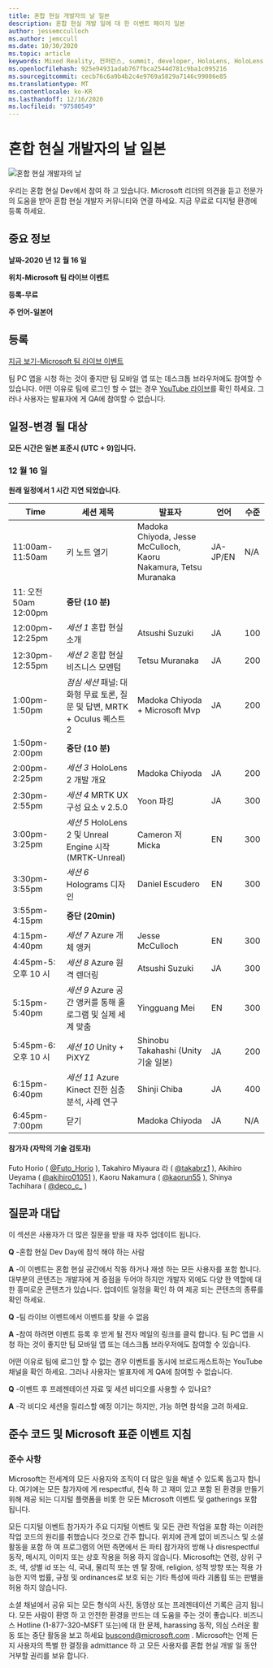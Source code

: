 ```yaml
---
title: 혼합 현실 개발자의 날 일본
description: 혼합 현실 개발 일에 대 한 이벤트 페이지 일본
author: jessemcculloch
ms.author: jemccull
ms.date: 10/30/2020
ms.topic: article
keywords: Mixed Reality, 컨퍼런스, summit, developer, HoloLens, HoloLens 2, Kinect
ms.openlocfilehash: 925e94931adab767fbca2544d781c9ba1c095216
ms.sourcegitcommit: cecb76c6a9b4b2c4e9769a5829a7146c99086e85
ms.translationtype: MT
ms.contentlocale: ko-KR
ms.lasthandoff: 12/16/2020
ms.locfileid: "97580549"
---
```

# <a name="mixed-reality-dev-days-japan"></a>혼합 현실 개발자의 날 일본

![혼합 현실 개발자의 날](images/MRDD/MRDevDaysJapanBanner.png)

우리는 혼합 현실 Dev에서 참여 하 고 있습니다. Microsoft 리더의 의견을 듣고 전문가의 도움을 받아 혼합 현실 개발자 커뮤니티와 연결 하세요. 지금 무료로 디지털 환경에 등록 하세요.

## <a name="important-details"></a>중요 정보

**날짜-2020 년 12 월 16 일**

**위치-Microsoft 팀 라이브 이벤트**

**등록-무료**

**주 언어-일본어**

## <a name="registration"></a>등록

[지금 보기-Microsoft 팀 라이브 이벤트](https://aka.ms/MRDDJPLive)

팀 PC 앱을 시청 하는 것이 좋지만 팀 모바일 앱 또는 데스크톱 브라우저에도 참여할 수 있습니다. 어떤 이유로 팀에 로그인 할 수 없는 경우 [YouTube 라이브](https://youtu.be/zxZu1uHjyo4)를 확인 하세요. 그러나 사용자는 발표자에 게 QA에 참여할 수 없습니다.

## <a name="schedule---subject-to-change"></a>일정-변경 될 대상

**모든 시간은 일본 표준시 (UTC + 9)입니다.** 

### <a name="december-16th"></a>12 월 16 일

**원래 일정에서 1 시간 지연 되었습니다.**

|**Time**|**세션 제목**|**발표자**|**언어**|**수준**|
|---------|---------|---------|---------|---------|
|11:00am-11:50am|키 노트 열기|Madoka Chiyoda, Jesse McCulloch, Kaoru Nakamura, Tetsu Muranaka|JA-JP/EN|N/A|
|11: 오전 50am 12:00pm|**중단 (10 분)**||||
|12:00pm-12:25pm|*세션 1* 혼합 현실 소개|Atsushi Suzuki|JA|100|
|12:30pm-12:55pm|*세션 2* 혼합 현실 비즈니스 모멘텀|Tetsu Muranaka|JA|200|
|1:00pm-1:50pm|*점심 세션* 패널: 대화형 무료 토론, 질문 및 답변, MRTK + Oculus 퀘스트 2|Madoka Chiyoda + Microsoft Mvp|JA|200|
|1:50pm-2:00pm|**중단 (10 분)**||||
|2:00pm-2:25pm|*세션 3* HoloLens 2 개발 개요|Madoka Chiyoda|JA|200|
|2:30pm-2:55pm|*세션 4* MRTK UX 구성 요소 v 2.5.0|Yoon 파킹|JA|300|
|3:00pm-3:25pm|*세션 5* HoloLens 2 및 Unreal Engine 시작 (MRTK-Unreal)|Cameron 저 Micka|EN|300|
|3:30pm-3:55pm|*세션 6* Holograms 디자인|Daniel Escudero|EN|300|
|3:55pm-4:15pm|**중단 (20min)**||||
|4:15pm-4:40pm|*세션 7* Azure 개체 앵커|Jesse McCulloch|EN|300|
|4:45pm-5: 오후 10 시|*세션 8* Azure 원격 렌더링|Atsushi Suzuki|JA|300|
|5:15pm-5:40pm|*세션 9* Azure 공간 앵커를 통해 홀로그램 및 실제 세계 맞춤|Yingguang Mei|EN|300|
|5:45pm-6: 오후 10 시|*세션 10* Unity + PiXYZ|Shinobu Takahashi (Unity 기술 일본)|JA|200|
|6:15pm-6:40pm|*세션 11* Azure Kinect 진한 심층 분석, 사례 연구|Shinji Chiba|JA|400|
|6:45pm-7:00pm|닫기|Madoka Chiyoda|JA|N/A|

#### <a name="contributors-technical-reviewers-for-the-subtitles"></a>참가자 (자막의 기술 검토자)

Futo Horio ( [@Futo_Horio](https://twitter.com/Futo_Horio) ), Takahiro Miyaura 라 ( [@takabrz1](https://twitter.com/takabrz1) ), Akihiro Ueyama ( [@akihiro01051](https://twitter.com/akihiro01051) ), Kaoru Nakamura ( [@kaorun55](https://twitter.com/kaorun55) ), Shinya Tachihara ( [@deco_c_](https://twitter.com/deco_c_) )

## <a name="frequently-asked-questions"></a>질문과 대답
이 섹션은 사용자가 더 많은 질문을 받을 때 자주 업데이트 됩니다.

**Q** -혼합 현실 Dev Day에 참석 해야 하는 사람

**A** -이 이벤트는 혼합 현실 공간에서 작동 하거나 재생 하는 모든 사용자를 포함 합니다. 대부분의 콘텐츠는 개발자에 게 중점을 두어야 하지만 개발자 외에도 다양 한 역할에 대 한 흥미로운 콘텐츠가 있습니다. 업데이트 일정을 확인 하 여 제공 되는 콘텐츠의 종류를 확인 하세요.  

**Q** -팀 라이브 이벤트에서 이벤트를 찾을 수 없음

**A** -참여 하려면 이벤트 등록 후 받게 될 전자 메일의 링크를 클릭 합니다. 팀 PC 앱을 시청 하는 것이 좋지만 팀 모바일 앱 또는 데스크톱 브라우저에도 참여할 수 있습니다.

어떤 이유로 팀에 로그인 할 수 없는 경우 이벤트를 동시에 브로드캐스트하는 YouTube 채널을 확인 하세요. 그러나 사용자는 발표자에 게 QA에 참여할 수 없습니다.

**Q** -이벤트 후 프레젠테이션 자료 및 세션 비디오를 사용할 수 있나요?

**A** -각 비디오 세션을 릴리스할 예정 이기는 하지만, 가능 하면 참석을 고려 하세요.

<!--  
**Q** -  
**A** -  
  
**Q** -  
**A** -  
  
**Q** -  
**A** -  
-->

## <a name="code-of-conduct-and-microsoft-standard-event-guidelines"></a>준수 코드 및 Microsoft 표준 이벤트 지침

### <a name="code-of-conduct"></a>준수 사항 

Microsoft는 전세계의 모든 사용자와 조직이 더 많은 일을 해낼 수 있도록 돕고자 합니다. 여기에는 모든 참가자에 게 respectful, 친숙 하 고 재미 있고 포함 된 환경을 만들기 위해 제공 되는 디지털 플랫폼을 비롯 한 모든 Microsoft 이벤트 및 gatherings 포함 됩니다.

모든 디지털 이벤트 참가자가 주요 디지털 이벤트 및 모든 관련 작업을 포함 하는 이러한 작업 코드의 원리를 취했습니다 것으로 간주 합니다. 위치에 관계 없이 비즈니스 및 소셜 활동을 포함 하 여 프로그램의 어떤 측면에서 든 파티 참가자의 방해 나 disrespectful 동작, 메시지, 이미지 또는 상호 작용을 허용 하지 않습니다. Microsoft는 연령, 상위 구조, 색, 성별 id 또는 식, 국내, 물리적 또는 멘 탈 장애, religion, 성적 방향 또는 적용 가능한 지역 법률, 규정 및 ordinances로 보호 되는 기타 특성에 따라 괴롭힘 또는 판별을 허용 하지 않습니다.  

소셜 채널에서 공유 되는 모든 형식의 사진, 동영상 또는 프레젠테이션 기록은 금지 됩니다. 모든 사람이 환영 하 고 안전한 환경을 만드는 데 도움을 주는 것이 좋습니다. 비즈니스 Hotline (1-877-320-MSFT 또는)에 대 한 문제, harassing 동작, 의심 스러운 활동 또는 중단 활동을 보고 하세요 [buscond@microsoft.com](mailto:buscond@microsoft.com) . Microsoft는 언제 든 지 사용자의 특별 한 결정을 admittance 하 고 모든 사용자를 혼합 현실 개발 일 동안 거부할 권리를 보유 합니다. 
